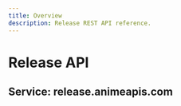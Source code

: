```yaml
---
title: Overview
description: Release REST API reference.
---
```


# Release API

## Service: release.animeapis.com
